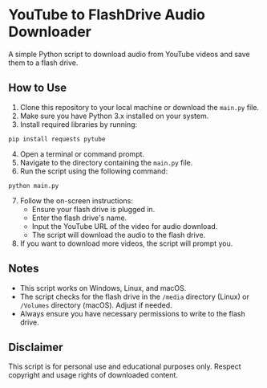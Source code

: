 <h1>YouTube to FlashDrive Audio Downloader</h1>

<p>A simple Python script to download audio from YouTube videos and save them to a flash drive.</p>

<h2>How to Use</h2>

<ol>
  <li>Clone this repository to your local machine or download the <code>main.py</code> file.</li>
  <li>Make sure you have Python 3.x installed on your system.</li>
  <li>Install required libraries by running:</li>
</ol>

<pre><code>pip install requests pytube</code></pre>

<ol start="4">
  <li>Open a terminal or command prompt.</li>
  <li>Navigate to the directory containing the <code>main.py</code> file.</li>
  <li>Run the script using the following command:</li>
</ol>

<pre><code>python main.py</code></pre>

<ol start="7">
  <li>Follow the on-screen instructions:
    <ul>
      <li>Ensure your flash drive is plugged in.</li>
      <li>Enter the flash drive's name.</li>
      <li>Input the YouTube URL of the video for audio download.</li>
      <li>The script will download the audio to the flash drive.</li>
    </ul>
  </li>
  <li>If you want to download more videos, the script will prompt you.</li>
</ol>

<h2>Notes</h2>

<ul>
  <li>This script works on Windows, Linux, and macOS.</li>
  <li>The script checks for the flash drive in the <code>/media</code> directory (Linux) or <code>/Volumes</code> directory (macOS). Adjust if needed.</li>
  <li>Always ensure you have necessary permissions to write to the flash drive.</li>
</ul>

<h2>Disclaimer</h2>

<p>This script is for personal use and educational purposes only. Respect copyright and usage rights of downloaded content.</p>
